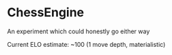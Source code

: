 # ChessEngine
An experiment which could honestly go either way

Current ELO estimate: ~100 (1 move depth, materialistic)

